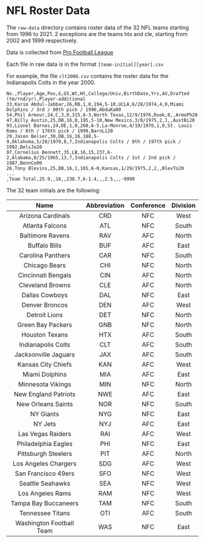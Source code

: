 # NFL Roster Data

The `raw-data` directory contains roster data of the 32 NFL teams starting from 1996 to 2021. 2 exceptions are the teams htx and cle, starting from 2002 and 1999 respectively.

Data is collected from [Pro Football League](https://www.pro-football-reference.com)

Each file in raw data is in the format `[team-initial][year].csv`

For example, the file `clt2000.csv` contains the roster data for the Indianapolis Colts in the year 2000.
```csv
No.,Player,Age,Pos,G,GS,Wt,Ht,College/Univ,BirthDate,Yrs,AV,Drafted (tm/rnd/yr),Player-additional
33,Karim Abdul-Jabbar,26,RB,1,0,194,5-10,UCLA,6/28/1974,4,0,Miami Dolphins / 3rd / 80th pick / 1996,AbduKa00
54,Phil Armour,24,C,3,0,315,6-3,North Texas,12/9/1976,Rook,0,,ArmoPh20
47,Billy Austin,25,DB,16,0,195,5-10,New Mexico,3/8/1975,2,1,,AustBi20
93,Lionel Barnes,24,DE,1,0,260,6-5,La-Monroe,4/19/1976,1,0,St. Louis Rams / 6th / 176th pick / 1999,BarnLi20
29,Jason Belser,30,DB,16,16,188,5-9,Oklahoma,5/28/1970,8,7,Indianapolis Colts / 8th / 197th pick / 1992,BelsJa20
97,Cornelius Bennett,35,LB,16,15,237,6-2,Alabama,8/25/1965,13,7,Indianapolis Colts / 1st / 2nd pick / 1987,BennCo00
26,Tony Blevins,25,DB,16,1,165,6-0,Kansas,1/29/1975,2,2,,BlevTo20
...
,Team Total,25.9,,16,,238.7,6-1.4,,,2.5,,,-9999
```

The 32 team initials are the following:

 
|Name|Abbreviation|Conference|Division|
| :----: | :----: | :----: | :----: |
|Arizona Cardinals|CRD|NFC|West|
|Atlanta Falcons|ATL|NFC|South|
|Baltimore Ravens|RAV|AFC|North|
|Buffalo Bills|BUF|AFC|East|
|Carolina Panthers|CAR|NFC|South|
|Chicago Bears|CHI|NFC|North|
|Cincinnati Bengals|CIN|AFC|North|
|Cleveland Browns|CLE|AFC|North|
|Dallas Cowboys|DAL|NFC|East|
|Denver Broncos|DEN|AFC|West|
|Detroit Lions|DET|NFC|North|
|Green Bay Packers|GNB|NFC|North|
|Houston Texans|HTX|AFC|South|
|Indianapolis Colts|CLT|AFC|South|
|Jacksonville Jaguars|JAX|AFC|South|
|Kansas City Chiefs|KAN|AFC|West|
|Miami Dolphins|MIA|AFC|East|
|Minnesota Vikings|MIN|NFC|North|
|New England Patriots|NWE|AFC|East|
|New Orleans Saints|NOR|NFC|South|
|NY Giants|NYG|NFC|East|
|NY Jets|NYJ|AFC|East|
|Las Vegas Raiders|RAI|AFC|West|
|Philadelphia Eagles|PHI|NFC|East|
|Pittsburgh Steelers|PIT|AFC|North|
|Los Angeles Chargers|SDG|AFC|West|
|San Francisco 49ers|SFO|NFC|West|
|Seattle Seahawks|SEA|NFC|West|
|Los Angeles Rams|RAM|NFC|West|
|Tampa Bay Buccaneers|TAM|NFC|South|
|Tennessee Titans|OTI|AFC|South|
|Washington Football Team|WAS|NFC|East|
